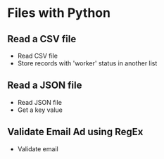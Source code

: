 # Files with Python

## Read a CSV file

- Read CSV file
- Store records with 'worker' status in another list

## Read a JSON file

- Read JSON file
- Get a key value

## Validate Email Ad using RegEx 

- Validate email